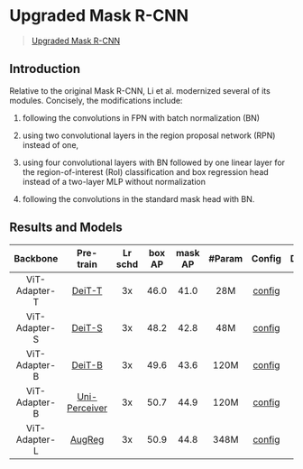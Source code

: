 # Upgraded Mask R-CNN

> [Upgraded Mask R-CNN](https://arxiv.org/abs/2111.11429)

<!-- [ALGORITHM] -->

## Introduction

Relative to the original Mask R-CNN, Li et al. modernized several of its modules. Concisely, the modifications include: 

1. following the convolutions in FPN with batch normalization (BN)

2. using two convolutional layers in the region proposal network (RPN) instead of one,

3. using four convolutional layers with BN followed by one linear layer for the region-of-interest (RoI) classification and box regression head instead of a two-layer MLP without normalization

4. following the convolutions in the standard mask head with BN.

## Results and Models

| Backbone      | Pre-train                                                                                                                                                        | Lr schd | box AP | mask AP | #Param | Config                                                         | Download                                                                                                                        |
|:-------------:|:----------------------------------------------------------------------------------------------------------------------------------------------------------------:|:-------:|:------:|:-------:|:------:|:--------------------------------------------------------------:|:-------------------------------------------------------------------------------------------------------------------------------:|
| ViT-Adapter-T | [DeiT-T](https://dl.fbaipublicfiles.com/deit/deit_tiny_patch16_224-a1311bcf.pth)                                                                                 | 3x      | 46.0   | 41.0    | 28M    | [config](./mask_rcnn_deit_adapter_tiny_fpn_3x_coco.py)         | [model](https://github.com/czczup/ViT-Adapter/releases/download/v0.1.2/mask_rcnn_deit_adapter_tiny_fpn_3x_coco.pth.tar)         |
| ViT-Adapter-S | [DeiT-S](https://dl.fbaipublicfiles.com/deit/deit_small_patch16_224-cd65a155.pth)                                                                                | 3x      | 48.2   | 42.8    | 48M    | [config](./mask_rcnn_deit_adapter_small_fpn_3x_coco.py)        | [model](https://github.com/czczup/ViT-Adapter/releases/download/v0.1.2/mask_rcnn_deit_adapter_small_fpn_3x_coco.pth.tar)        |
| ViT-Adapter-B | [DeiT-B](https://dl.fbaipublicfiles.com/deit/deit_base_patch16_224-b5f2ef4d.pth)                                                                                 | 3x      | 49.6   | 43.6    | 120M   | [config](./mask_rcnn_deit_adapter_base_fpn_3x_coco.py)         | [model]()                                                                                                                       |
| ViT-Adapter-B | [Uni-Perceiver](https://github.com/czczup/ViT-Adapter/releases/download/v0.1.1/uniperceiver_pretrain.pth)                                                        | 3x      | 50.7   | 44.9    | 120M   | [config](./mask_rcnn_uniperceiver_adapter_base_fpn_3x_coco.py) | [model](https://github.com/czczup/ViT-Adapter/releases/download/v0.1.1/mask_rcnn_uniperceiver_adapter_base_fpn_3x_coco.pth.tar) |
| ViT-Adapter-L | [AugReg](https://storage.googleapis.com/vit_models/augreg/L_16-i21k-300ep-lr_0.001-aug_medium1-wd_0.1-do_0.1-sd_0.1--imagenet2012-steps_20k-lr_0.01-res_384.npz) | 3x      | 50.9   | 44.8    | 348M   | [config](./mask_rcnn_augreg_adapter_large_fpn_3x_coco.py)      | [model](https://github.com/czczup/ViT-Adapter/releases/download/v0.1.2/mask_rcnn_augreg_adapter_large_fpn_3x_coco.pth.tar)      |